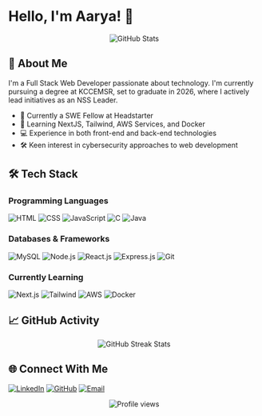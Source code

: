 # Hello, I'm Aarya! 👋

<div align="center">
  <img src="https://github-readme-stats.vercel.app/api?username=aaryaa28&show_icons=true&theme=tokyonight" alt="GitHub Stats" />
</div>

## 💫 About Me
I'm a Full Stack Web Developer passionate about technology. I'm currently pursuing a degree at KCCEMSR, set to graduate in 2026, where I actively lead initiatives as an NSS Leader.

- 🔭 Currently a SWE Fellow at Headstarter
- 🌱 Learning NextJS, Tailwind, AWS Services, and Docker
- 💻 Experience in both front-end and back-end technologies
- 🛠️ Keen interest in cybersecurity approaches to web development

## 🛠️ Tech Stack

### Programming Languages
![HTML](https://img.shields.io/badge/-HTML5-E34F26?style=flat-square&logo=html5&logoColor=white)
![CSS](https://img.shields.io/badge/-CSS3-1572B6?style=flat-square&logo=css3&logoColor=white)
![JavaScript](https://img.shields.io/badge/-JavaScript-F7DF1E?style=flat-square&logo=javascript&logoColor=black)
![C](https://img.shields.io/badge/-C-A8B9CC?style=flat-square&logo=c&logoColor=black)
![Java](https://img.shields.io/badge/-Java-007396?style=flat-square&logo=Java&logoColor=white)

### Databases & Frameworks
![MySQL](https://img.shields.io/badge/-MySQL-4479A1?style=flat-square&logo=mysql&logoColor=white)
![Node.js](https://img.shields.io/badge/-Node.js-339933?style=flat-square&logo=node.js&logoColor=white)
![React.js](https://img.shields.io/badge/-React-61DAFB?style=flat-square&logo=react&logoColor=black)
![Express.js](https://img.shields.io/badge/-Express.js-000000?style=flat-square&logo=express&logoColor=white)
![Git](https://img.shields.io/badge/-Git-F05032?style=flat-square&logo=git&logoColor=white)

### Currently Learning
![Next.js](https://img.shields.io/badge/-Next.js-000000?style=flat-square&logo=next.js&logoColor=white)
![Tailwind](https://img.shields.io/badge/-Tailwind-06B6D4?style=flat-square&logo=tailwindcss&logoColor=white)
![AWS](https://img.shields.io/badge/-AWS-232F3E?style=flat-square&logo=amazon-aws&logoColor=white)
![Docker](https://img.shields.io/badge/-Docker-2496ED?style=flat-square&logo=docker&logoColor=white)

## 📈 GitHub Activity

<div align="center">
  <img src="https://github-readme-streak-stats.herokuapp.com/?user=aaryaa28&theme=tokyonight" alt="GitHub Streak Stats" />
</div>

## 🌐 Connect With Me
[![LinkedIn](https://img.shields.io/badge/-LinkedIn-0077B5?style=for-the-badge&logo=Linkedin&logoColor=white)](https://www.linkedin.com/in/aarya-walve-10259325b/)
[![GitHub](https://img.shields.io/badge/-GitHub-181717?style=for-the-badge&logo=GitHub&logoColor=white)](https://github.com/aaryaa28)
[![Email](https://img.shields.io/badge/-Email-D14836?style=for-the-badge&logo=Gmail&logoColor=white)](mailto:thenexthead28@gmail.com)

<div align="center">
  <img src="https://komarev.com/ghpvc/?username=aaryaa28&style=flat-square&color=blue" alt="Profile views" />
</div>
